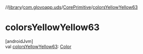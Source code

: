 //[library](../../../index.md)/[com.glovoapp.uds](../index.md)/[CorePrimitive](index.md)/[colorsYellowYellow63](colors-yellow-yellow63.md)

# colorsYellowYellow63

[androidJvm]\
val [colorsYellowYellow63](colors-yellow-yellow63.md): [Color](https://developer.android.com/reference/kotlin/androidx/compose/ui/graphics/Color.html)
